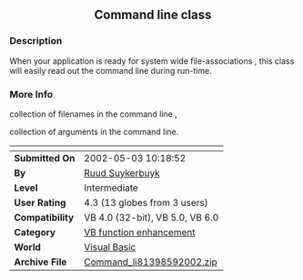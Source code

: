 ﻿<div align="center">

## Command line class


</div>

### Description

When your application is ready for system wide file-associations , this class will easily read out the command line during run-time.
 
### More Info
 
collection of filenames in the command line ,

collection of arguments in the command line.


<span>             |<span>
---                |---
**Submitted On**   |2002-05-03 10:18:52
**By**             |[Ruud Suykerbuyk](https://github.com/Planet-Source-Code/PSCIndex/blob/master/ByAuthor/ruud-suykerbuyk.md)
**Level**          |Intermediate
**User Rating**    |4.3 (13 globes from 3 users)
**Compatibility**  |VB 4\.0 \(32\-bit\), VB 5\.0, VB 6\.0
**Category**       |[VB function enhancement](https://github.com/Planet-Source-Code/PSCIndex/blob/master/ByCategory/vb-function-enhancement__1-25.md)
**World**          |[Visual Basic](https://github.com/Planet-Source-Code/PSCIndex/blob/master/ByWorld/visual-basic.md)
**Archive File**   |[Command\_li81398592002\.zip](https://github.com/Planet-Source-Code/ruud-suykerbuyk-command-line-class__1-34265/archive/master.zip)








